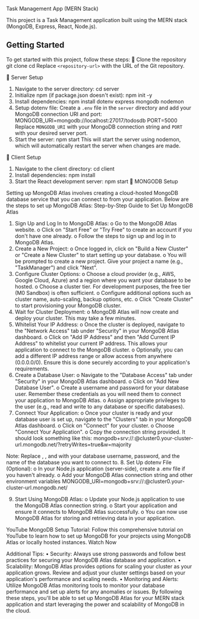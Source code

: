 Task Management App (MERN Stack)

This project is a Task Management application built using the MERN stack (MongoDB, Express, React, Node.js).

## Getting Started
To get started with this project, follow these steps:
	Clone the repository
git clone <repository-url>
cd <repository-name>
Replace `<repository-url>` with the URL of the Git repository.

	Server Setup
1. Navigate to the server directory:
 cd server
2. Initialize npm (if package.json doesn't exist):
  npm init -y
3. Install dependencies:
   npm install dotenv express mongodb nodemon
4. Setup dotenv file:
   Create a `.env` file in the `server` directory and add your MongoDB connection URI and port:
   MONGODB_URI=mongodb://localhost:27017/todosdb
   PORT=5000
Replace `MONGODB_URI` with your MongoDB connection string and `PORT` with your desired server port.
5. Start the server:
   npm start
This will start the server using nodemon, which will automatically restart the server when changes are made.

	Client Setup
1. Navigate to the client directory:
  cd client
2. Install dependencies:
   npm install
3. Start the React development server:
  npm start
	MONGODB Setup

Setting up MongoDB Atlas involves creating a cloud-hosted MongoDB database service that you can connect to from your application. Below are the steps to set up MongoDB Atlas:
Step-by-Step Guide to Set Up MongoDB Atlas
1.	Sign Up and Log In to MongoDB Atlas:
o	Go to the MongoDB Atlas website.
o	Click on "Start Free" or "Try Free" to create an account if you don't have one already.
o	Follow the steps to sign up and log in to MongoDB Atlas.
2.	Create a New Project:
o	Once logged in, click on "Build a New Cluster" or "Create a New Cluster" to start setting up your database.
o	You will be prompted to create a new project. Give your project a name (e.g., "TaskManager") and click "Next".
3.	Configure Cluster Options:
o	Choose a cloud provider (e.g., AWS, Google Cloud, Azure) and a region where you want your database to be hosted.
o	Choose a cluster tier. For development purposes, the free tier (M0 Sandbox) is often sufficient.
o	Configure additional options such as cluster name, auto-scaling, backup options, etc.
o	Click "Create Cluster" to start provisioning your MongoDB cluster.
4.	Wait for Cluster Deployment:
o	MongoDB Atlas will now create and deploy your cluster. This may take a few minutes.
5.	Whitelist Your IP Address:
o	Once the cluster is deployed, navigate to the "Network Access" tab under "Security" in your MongoDB Atlas dashboard.
o	Click on "Add IP Address" and then "Add Current IP Address" to whitelist your current IP address. This allows your application to connect to the MongoDB cluster.
o	Optionally, you can add a different IP address range or allow access from anywhere (0.0.0.0/0). Ensure this is done securely according to your application's requirements.
6.	Create a Database User:
o	Navigate to the "Database Access" tab under "Security" in your MongoDB Atlas dashboard.
o	Click on "Add New Database User".
o	Create a username and password for your database user. Remember these credentials as you will need them to connect your application to MongoDB Atlas.
o	Assign appropriate privileges to the user (e.g., read and write to any database or specific databases).
7.	Connect Your Application:
o	Once your cluster is ready and your database user is set up, navigate to the "Clusters" tab in your MongoDB Atlas dashboard.
o	Click on "Connect" for your cluster.
o	Choose "Connect Your Application".
o	Copy the connection string provided. It should look something like this:
mongodb+srv://<username>:<password>@cluster0.your-cluster-url.mongodb.net/<dbname>?retryWrites=true&w=majority


Note: Replace <username>, <password>, and <dbname> with your database username, password, and the name of the database you want to connect to.
8.	Set Up dotenv File (Optional):
o	In your Node.js application (server-side), create a .env file if you haven't already.
o	Add your MongoDB Atlas connection string and other environment variables
MONGODB_URI=mongodb+srv://<username>:<password>@cluster0.your-cluster-url.mongodb.net/<dbname>

9.	Start Using MongoDB Atlas:
o	Update your Node.js application to use the MongoDB Atlas connection string.
o	Start your application and ensure it connects to MongoDB Atlas successfully.
o	You can now use MongoDB Atlas for storing and retrieving data in your application.

YouTube MongoDB Setup Tutorial: Follow this comprehensive tutorial on YouTube to learn how to set up MongoDB for your projects using MongoDB Atlas or locally hosted instances. Watch Now

Additional Tips:
•	Security: Always use strong passwords and follow best practices for securing your MongoDB Atlas database and application.
•	Scalability: MongoDB Atlas provides options for scaling your cluster as your application grows. Review and adjust your cluster settings based on your application's performance and scaling needs.
•	Monitoring and Alerts: Utilize MongoDB Atlas monitoring tools to monitor your database performance and set up alerts for any anomalies or issues.
By following these steps, you'll be able to set up MongoDB Atlas for your MERN stack application and start leveraging the power and scalability of MongoDB in the cloud.




